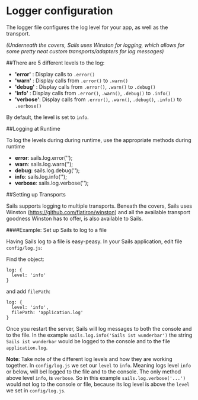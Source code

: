 # Logger configuration

The logger file configures the log level for your app, as well as the transport.

*(Underneath the covers, Sails uses Winston for logging, which allows for some pretty neat custom transports/adapters for log messages)*

##There are 5 different levels to the log:

+ **'error'** : Display calls to `.error()`
+ **'warn'**    : Display calls from `.error()` to `.warn()`
+ **'debug'**	: Display calls from `.error()`, `.warn()` to `.debug()`
+ **'info'**	: Display calls from `.error()`, `.warn()`, `.debug()` to `.info()`
+ **'verbose'**: Display calls from `.error()`, `.warn()`, `.debug()`, `.info()` to `.verbose()`


By default, the level is set to `info`.

##Logging at Runtime

To log the levels during during runtime, use the appropriate methods during runtime

+ **error**: sails.log.error('');
+ **warn**: sails.log.warn('');
+ **debug**: sails.log.debug('');
+ **info**: sails.log.info('');
+ **verbose**: sails.log.verbose('');

##Setting up Transports

Sails supports logging to multiple transports. Beneath the covers, Sails uses Winston (https://github.com/flatiron/winston) and all the available transport goodness Winston has to offer, is also available to Sails.

####Example: Set up Sails to log to a file

Having Sails log to a file is easy-peasy. In your Sails application, edit file `config/log.js`: 

Find the object: 

```
log: {
  level: 'info'
}
```

and add `filePath`:

```
log: {
  level: 'info',
  filePath: 'application.log'
}
```

Once you restart the server, Sails will log messages to both the console and to the file. In the example `sails.log.info('Sails ist wunderbar')` the string `Sails ist wunderbar` would be logged to the console and to the file `application.log`.

**Note**: Take note of the different log levels and how they are working together. In `config/log.js` we set our `level` to `info`. Meaning logs level `info` or below, will bel logged to the file and to the console. The only method above level `info`, is `verbose`. So in this example `sails.log.verbose('...')` would not log to the console or file, because its log level is above the `level` we set in `config/log.js`.